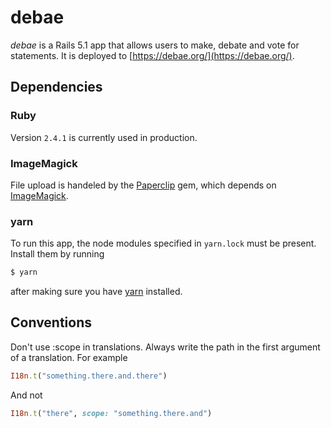 # debae

_debae_ is a Rails 5.1 app that allows users to make, debate and vote for statements. It is deployed to [https://debae.org/](https://debae.org/).

## Dependencies

### Ruby

Version `2.4.1` is currently used in production.

### ImageMagick

File upload is handeled by the [Paperclip](https://github.com/thoughtbot/paperclip) gem, which depends on [ImageMagick](http://www.imagemagick.org/script/index.php).

### yarn

To run this app, the node modules specified in `yarn.lock` must be present. Install them by running

```sh
$ yarn
```

after making sure you have [yarn](https://yarnpkg.com/lang/en/) installed.

## Conventions

Don't use :scope in translations. Always write the path in the first argument of a translation. For example

```ruby
I18n.t("something.there.and.there")
```

And not

```ruby
I18n.t("there", scope: "something.there.and")
```
